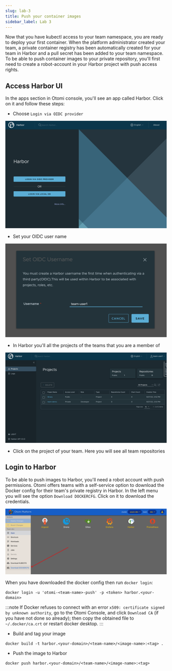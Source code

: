 ```yaml
---
slug: lab-3
title: Push your container images
sidebar_label: Lab 3
---
```


Now that you have kubectl access to your team namespace, you are ready to deploy your first container. When the platform administrator created your team, a private container registry has been automatically created for your team in Harbor and a pull secret has been added to your team namespace. To be able to push container images to your private repository, you'll first need to create a robot-account in your Harbor project with push access rights.

## Access Harbor UI

In the apps section in Otomi console, you'll see an app called Harbor. Click on it and follow these steps:

- Choose `Login via OIDC provider`

![oidc](../../img/harbor-oidc.png)

- Set your OIDC user name

![harbor-oidc](../../img/harbor-user-name.png)


- In Harbor you'll all the projects of the teams that you are a member of

![harbor-projects](../../img/harbor-projects.png)

- Click on the project of your team. Here you will see all team repositories

## Login to Harbor

To be able to push images to Harbor, you'll need a robot account with push permissions. Otomi offers teams with a self-service option to download the Docker config for their team's private registry in Harbor. In the left menu you will see the option `Download DOCKERCFG`. Click on it to download the credentials.

![harbor-projects](../../img/download-dcfg.png)

When you have downloaded the docker config then run `docker login`:

```
docker login -u 'otomi-<team-name>-push' -p <token> harbor.<your-domain>
```

:::note
If Docker refuses to connect with an error
`x509: certificate signed by unknown authority`, go to the Otomi Console,
and click `Download CA` (if you have not done so already); then copy the
obtained file to `~/.docker/ca.crt` or restart docker desktop.
:::

- Build and tag your image

```
docker build -t harbor.<your-domain>/<team-name>/<image-name>:<tag> .
```

- Push the image to Harbor

```
docker push harbor.<your-domain>/<team-name>/<image-name>:<tag>
